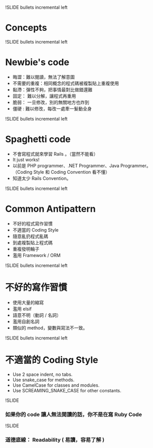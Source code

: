 !SLIDE bullets incremental left

# Concepts

!SLIDE bullets incremental left

# Newbie's code

* 晦澀：難以閱讀，無法了解意圖
* 不需要的重複：相同概念的程式碼被複製貼上重複使用
* 黏滯：彈性不夠，把事情最對比做錯還難
* 固定： 難以分解，讓程式再重用
* 脆弱： 一旦修改，別的無關地方也炸到
* 僵硬 : 難以修改，每改一處牽一髮動全身

!SLIDE bullets incremental left

# Spaghetti code

* 不會寫程式就來學習 Rails 。（當然不能看）
* It just works!
* 以前是 PHP programmer、.NET Programmer、Java Programmer。（Coding Style 和 Coding Convention 看不懂） 
* 知道太少 Rails Convention。

!SLIDE bullets incremental left

# Common Antipattern

* 不好的程式寫作習慣
* 不適當的 Coding Style
* 隨意亂扔程式亂碼
* 到處複製貼上程式碼
* 重複發明輪子
* 濫用 Framework / ORM

!SLIDE bullets incremental left

# 不好的寫作習慣

* 使用大量的縮寫
* 濫用 elsif
* 語意不明（動詞 / 名詞）
* 濫用自創名詞
* 類似的 method，變數與寫法不一致。

!SLIDE bullets incremental left

# 不適當的 Coding Style

* Use 2 space indent, no tabs.
* Use snake_case for methods.
* Use CamelCase for classes and modules. 
* Use SCREAMING_SNAKE_CASE for other constants.

!SLIDE

### 如果你的 code 讓人無法閱讀的話，你不是在寫 Ruby Code

!SLIDE

### 道德底線： Readability ( 易讀，容易了解 )
